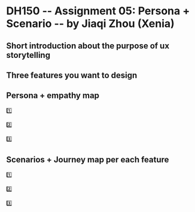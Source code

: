 # DH150 -- Assignment 05: Persona + Scenario -- by Jiaqi Zhou (Xenia)
## Short introduction about the purpose of ux storytelling
## Three features you want to design 
## Persona + empathy map
:one:



:two:




:three:





## Scenarios + Journey map per each feature
:one:




:two:





:three:
